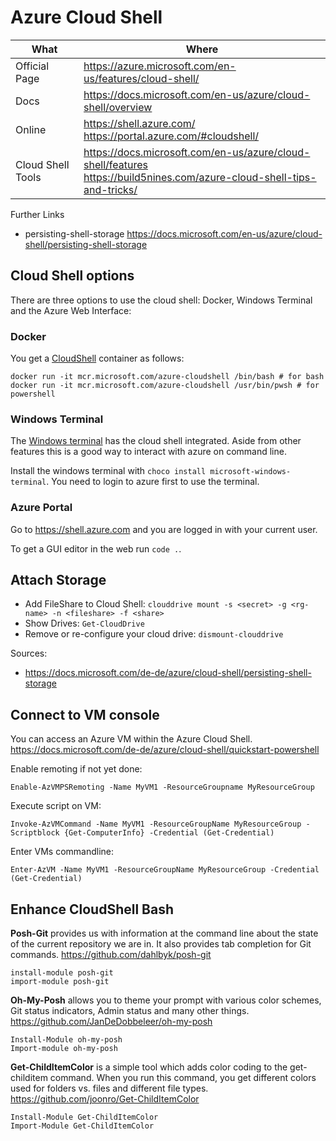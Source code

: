# Azure Cloud Shell

| What              | Where                                                                                                                            |
|-------------------|----------------------------------------------------------------------------------------------------------------------------------|
| Official Page     | <https://azure.microsoft.com/en-us/features/cloud-shell/>                                                                        |
| Docs              | <https://docs.microsoft.com/en-us/azure/cloud-shell/overview>                                                                    |
| Online            | <https://shell.azure.com/> </br> <https://portal.azure.com/#cloudshell/>                                                         |
| Cloud Shell Tools | <https://docs.microsoft.com/en-us/azure/cloud-shell/features> </br> <https://build5nines.com/azure-cloud-shell-tips-and-tricks/> |

Further Links

- persisting-shell-storage <https://docs.microsoft.com/en-us/azure/cloud-shell/persisting-shell-storage>

## Cloud Shell options

There are three options to use the cloud shell: Docker, Windows Terminal and the Azure Web Interface:

### Docker

You get a [CloudShell](https://github.com/Azure/CloudShell) container as follows:

 ``` ps11
docker run -it mcr.microsoft.com/azure-cloudshell /bin/bash # for bash
docker run -it mcr.microsoft.com/azure-cloudshell /usr/bin/pwsh # for powershell
```

### Windows Terminal

The [Windows terminal](https://docs.microsoft.com/de-de/windows/terminal/) has the cloud shell integrated. Aside from other features this is a good way to interact with azure on command line.

Install the windows terminal with ```choco install microsoft-windows-terminal```.
You need to login to azure first to use the terminal.

### Azure Portal

Go to <https://shell.azure.com> and you are logged in with your current user.

To get a GUI editor in the web run ```code .```.

## Attach Storage

- Add FileShare to Cloud Shell: ```clouddrive mount -s <secret> -g <rg-name> -n <fileshare> -f <share>```
- Show Drives: ```Get-CloudDrive```
- Remove or re-configure your cloud drive: ```dismount-clouddrive```

Sources:

- <https://docs.microsoft.com/de-de/azure/cloud-shell/persisting-shell-storage>

## Connect to VM console

You can access an Azure VM within the Azure Cloud Shell.
<https://docs.microsoft.com/de-de/azure/cloud-shell/quickstart-powershell>

Enable remoting if not yet done:

 ``` ps11
Enable-AzVMPSRemoting -Name MyVM1 -ResourceGroupname MyResourceGroup
```

Execute script on VM:

 ``` ps11
Invoke-AzVMCommand -Name MyVM1 -ResourceGroupName MyResourceGroup -Scriptblock {Get-ComputerInfo} -Credential (Get-Credential)
```

Enter VMs commandline:

 ``` ps11
Enter-AzVM -Name MyVM1 -ResourceGroupName MyResourceGroup -Credential (Get-Credential)
```

## Enhance CloudShell Bash

**Posh-Git** provides us with information at the command line about the state of the current repository we are in. It also provides tab completion for Git commands.
<https://github.com/dahlbyk/posh-git>

 ``` ps11
install-module posh-git
import-module posh-git
```

**Oh-My-Posh** allows you to theme your prompt with various color schemes, Git status indicators, Admin status and many other things.
<https://github.com/JanDeDobbeleer/oh-my-posh>

 ``` ps11
Install-Module oh-my-posh
Import-module oh-my-posh
```

**Get-ChildItemColor** is a simple tool which adds color coding to the get-childitem command. When you run this command, you get different colors used for folders vs. files and different file types.
<https://github.com/joonro/Get-ChildItemColor>

 ``` ps11
Install-Module Get-ChildItemColor
Import-Module Get-ChildItemColor
```
